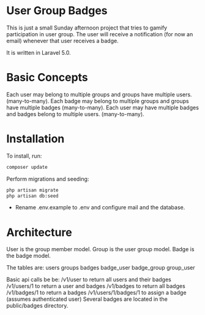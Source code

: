 # User Group Badges

This is just a small Sunday afternoon project that tries to gamify participation in user group. The user will receive
a notification (for now an email) whenever that user receives a badge.

It is written in Laravel 5.0.

# Basic Concepts

Each user may belong to multiple groups and groups have multiple users. (many-to-many).
Each badge may belong to multiple groups and groups have multiple badges (many-to-many).
Each user may have multiple badges and badges belong to multiple users. (many-to-many).


# Installation

To install, run:
```sh
composer update
```
Perform migrations and seeding:

```sh
php artisan migrate
php artisan db:seed
```

* Rename .env.example to .env and configure mail and the database.

# Architecture

User is the group member model.
Group is the user group model.
Badge is the badge model.

The tables are:
users
groups
badges
badge_user
badge_group
group_user


Basic api calls be be:
/v1/user to return all users and their badges
/v1/users/1 to return a user and badges
/v1/badges to return all badges
/v1/badges/1 to return a badges
/v1/users/1/badges/1 to assign a badge (assumes authenticated user)
Several badges are located in the public/badges directory.
